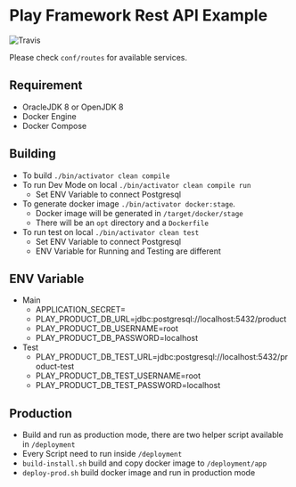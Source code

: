 Play Framework Rest API Example
=================================
![Travis](https://travis-ci.org/jasoet/play-product-example.svg?branch=master)

Please check `conf/routes` for available services.

## Requirement
* OracleJDK 8 or OpenJDK 8
* Docker Engine
* Docker Compose

## Building
* To build `./bin/activator clean compile`
* To run Dev Mode on local `./bin/activator clean compile run`
    - Set ENV Variable to connect Postgresql
* To generate docker image `./bin/activator docker:stage`.
    - Docker image will be generated in `/target/docker/stage`
    - There will be an `opt` directory and a `Dockerfile`
* To run test on local `./bin/activator clean test`
    - Set ENV Variable to connect Postgresql
    - ENV Variable for Running and Testing are different

## ENV Variable
* Main
   - APPLICATION_SECRET=<Secret>
   - PLAY_PRODUCT_DB_URL=jdbc:postgresql://localhost:5432/product
   - PLAY_PRODUCT_DB_USERNAME=root
   - PLAY_PRODUCT_DB_PASSWORD=localhost
* Test
   - PLAY_PRODUCT_DB_TEST_URL=jdbc:postgresql://localhost:5432/product-test
   - PLAY_PRODUCT_DB_TEST_USERNAME=root
   - PLAY_PRODUCT_DB_TEST_PASSWORD=localhost

## Production
- Build and run as production mode, there are two helper script available in `/deployment`
- Every Script need to run inside `/deployment`
- `build-install.sh` build and copy docker image to `/deployment/app`
- `deploy-prod.sh` build docker image and run in production mode